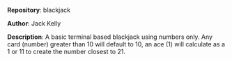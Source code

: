 <b>Repository</b>: blackjack

<b>Author</b>: Jack Kelly

<b>Description</b>: A basic terminal based blackjack using numbers only. Any card (number) greater than 10 will default to 10, an ace (1) will 
calculate as a 1 or 11 to create the number closest to 21.
